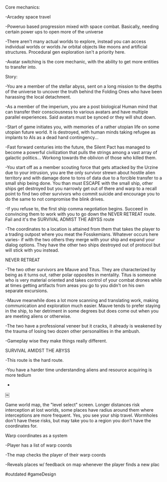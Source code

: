 
Core mechanics:

-Arcadey space travel

-Poweruo based progression mixed with space combat. Basically, needing certain power ups to open more of the universe

-There aren't many actual worlds to explore, instead you can access individual worlds or worlds /w orbital objects like moons and artificial structures. Procedural gen exploration isn't a priority here.

-Avatar switching is the core mechanic, with the ability to get more entities to transfer into.

Story:

-You are a member of the stellar abyss, sent on a long mission to the depths of the universe to uncover the truth behind the Folding Ones who have been harassing the local detachment.

-As a member of the imperium, you are a post biological Human mind that can transfer their consciousness to various avatars and have multiple parallel experiences. Said avatars must be synced or they will shut down.

-Start of game initiates you, with memories of a rather utopian life on some utopian future world. It is destroyed, with human minds taking refugee as implants to AIs as a dead hand contingency...

-Fast forward centuries into the future, the Silent Pact has managed to become a powerful civilization that pulls the strings among a vast array of galactic politics... Workong towards the oblivion of those who killed them.

-You start off as a member scouting force that gets attacked by the Urzine due to your intrusion, you are the only survivor strewn about hostile alien territory and with damage done to tons of data due to a forcible transfer to a small ship being done. You than must ESCAPE with the small ship, other ships get destroyed but you narrowly get out of there and warp to a recall point to find two other survivors who commit suicide and encourage you to do the same to not compromise the blink drives.

-If you refuse to, the first ship comma negotiation begins. Succeed in convincing them to work with you to go down the NEVER RETREAT route. Fail and it's the SURVIVAL ADMIST THE ABYSS route

-The coordinates to a location is attained from them that takes the player to a trading outpost where you meat the Fosskemians. Whatever occurs here varies- if with the two others they merge with your ship and expand your dialog options. They have the other two ships destroyed out of protocol but will stick with you instead.

NEVER RETREAT

-The two other survivors are Mauve and Titus. They are characterized by being as it turns out, rather polar opposites in mentality. Titus is someone who is very material oriented and takes control of your combat drones while at times getting artifacts from areas you go to you didn't on his own separate excursions.

-Mauve meanwhile does a lot more scanning and translating work, making communication and exploration much easier. Mauve tends to prefer staying in the ship, to her detriment in some degrees but does come out when you are meeting aliens or otherwise.

-The two have a professional veneer but it cracks, it already is weakened by the trauma of losing two dozen other personalities in the ambush.

-Gameplay wise they make things really different.

SURVIVAL AMIDST THE ABYSS

-This route is the hard route.

-You have a harder time understanding aliens and resource acquiring is more tedium

-

￼

Game world map, the "level select" screen. Longer distances risk interception at lost worlds, some places have radius around them where interceptions are more frequent. Yes, you see your ship travel. Wormholes don't have these risks, but may take you to a region you don't have the coordinates for.

Warp coordinates as a system

-Player has a list of warp coords

-The map checks the player of their warp coords

-Reveals places w/ feedback on map whenever the player finds a new plac

#outdated
#gameDesign
